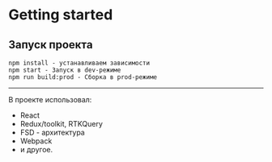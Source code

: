 # Getting started

## Запуск проекта

```
npm install - устанавливаем зависимости
npm start - Запуск в dev-режиме
npm run build:prod - Сборка в prod-режиме
```

---

В проекте использовал:

-  React
-  Redux/toolkit, RTKQuery
-  FSD - архитектура
-  Webpack
-  и другое.
